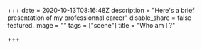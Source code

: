 +++
date = 2020-10-13T08:16:48Z
description = "Here's a brief presentation of my professionnal career"
disable_share = false
featured_image = ""
tags = ["scene"]
title = "Who am I ?"

+++
